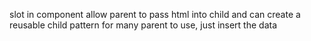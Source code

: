 slot in component 
allow parent to pass html into child
and can create a reusable child pattern for many parent to use, just insert the data